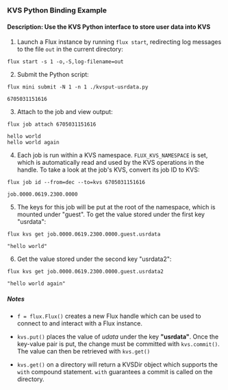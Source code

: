 ### KVS Python Binding Example

#### Description: Use the KVS Python interface to store user data into KVS

1. Launch a Flux instance by running `flux start`, redirecting log messages to the file `out` in the current directory:

`flux start -s 1 -o,-S,log-filename=out`

2. Submit the Python script:

`flux mini submit -N 1 -n 1 ./kvsput-usrdata.py`

```
6705031151616
```

3. Attach to the job and view output:

`flux job attach 6705031151616`

```
hello world
hello world again
```

4. Each job is run within a KVS namespace. `FLUX_KVS_NAMESPACE` is set, which is automatically read and used by the KVS operations in the handle. To take a look at the job's KVS, convert its job ID to KVS:

`flux job id --from=dec --to=kvs 6705031151616`

```
job.0000.0619.2300.0000
```

5. The keys for this job will be put at the root of the namespace, which is mounted under "guest". To get the value stored under the first key "usrdata":

`flux kvs get job.0000.0619.2300.0000.guest.usrdata`

```
"hello world"
```

6. Get the value stored under the second key "usrdata2":

`flux kvs get job.0000.0619.2300.0000.guest.usrdata2`

```
"hello world again"
```

##### Notes

- `f = flux.Flux()` creates a new Flux handle which can be used to connect to and interact with a Flux instance.

- `kvs.put()` places the value of _udata_ under the key **"usrdata"**. Once the key-value pair is put, the change must be committed with `kvs.commit()`. The value can then be retrieved with `kvs.get()`

- `kvs.get()` on a directory will return a KVSDir object which supports the `with` compound statement. `with` guarantees a commit is called on the directory.
